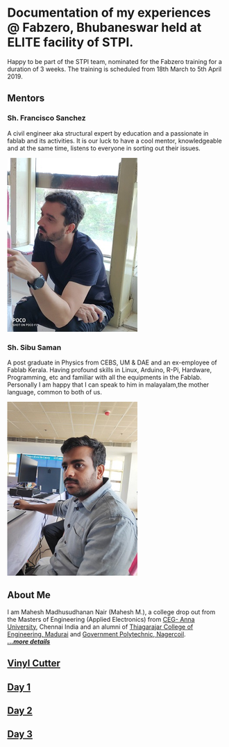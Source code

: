 # Documentation of my experiences @ Fabzero, Bhubaneswar held at ELITE facility of STPI. 

Happy to be part of the STPI team, nominated for the Fabzero training for a duration of 3 weeks. The training is scheduled from 18th March to 5th April 2019. 


## Mentors
### Sh. Francisco Sanchez
A civil engineer aka structural expert by education and a passionate in fablab and its activities. It is our luck to have a cool mentor, knowledgeable and at the same time, listens to everyone in sorting out their issues. 

![Francisco Sanchez](img/francisco.jpeg "Francisco Sanchez")

### Sh. Sibu Saman
A post graduate in Physics from CEBS, UM & DAE and an ex-employee of Fablab Kerala. Having profound skills in Linux, Arduino, R-Pi, Hardware, Programming, etc and familiar with all the equipments in the Fablab. Personally I am happy that I can speak to him in malayalam,the mother language, common to both of us.

![Sibu Saman](img/sibu.jpg "Sibu Saman")

## About Me

I am Mahesh Madhusudhanan Nair (Mahesh M.), a college drop out from the Masters of Engineering (Applied Electronics) from [CEG- Anna University](https://ceg.annauniv.edu/), Chennai India and an alumni of [Thiagarajar College of Engineering, Madurai](https://www.tce.edu/) and [Government Polytechnic, Nagercoil](http://www.gptnagercoil.com/).  
[_**...more details**_](aboutme.md)


## [Vinyl Cutter](vinylplotter.md)


## [Day 1](day1.md)

## [Day 2](day2.md)

## [Day 3](day3.md)